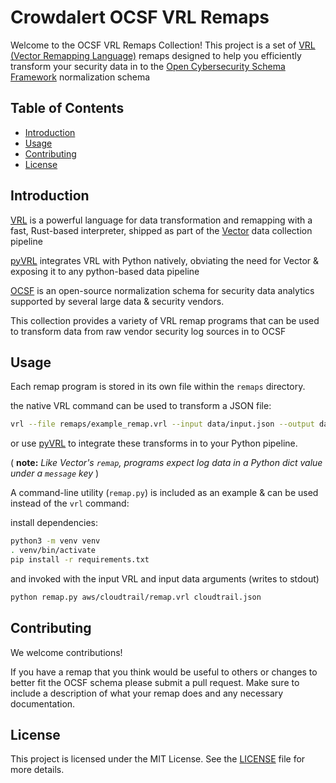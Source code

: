 # Crowdalert OCSF VRL Remaps

Welcome to the OCSF VRL Remaps Collection! This project is a set of [VRL (Vector Remapping Language)](https://vector.dev/docs/reference/vrl/) remaps designed to help you efficiently transform your security data in to the [Open Cybersecurity Schema Framework](https://ocsf.io) normalization schema 

## Table of Contents

- [Introduction](#introduction)
- [Usage](#usage)
- [Contributing](#contributing)
- [License](#license)

## Introduction

[VRL](https://vector.dev/docs/reference/vrl) is a powerful language for data transformation and remapping with a fast, Rust-based interpreter, shipped as part of the [Vector](https://vector.dev) data collection pipeline

[pyVRL](https://github.com/crowdalert/pyvrl) integrates VRL with Python natively, obviating the need for Vector & exposing it to any python-based data pipeline

[OCSF](https://ocsf.io) is an open-source normalization schema for security data analytics supported by several large data & security vendors.

This collection provides a variety of VRL remap programs that can be used to transform data from raw vendor security log sources in to OCSF

## Usage

Each remap program is stored in its own file within the `remaps` directory.

the native VRL command can be used to transform a JSON file:

```sh
vrl --file remaps/example_remap.vrl --input data/input.json --output data/output.json
```

or use [pyVRL](https://github.com/crowdalert/pyvrl) to integrate these transforms in to your Python pipeline.

( **note:** *Like Vector's `remap`, programs expect log data in a Python dict value under a `message` key* )

A command-line utility (`remap.py`) is included as an example & can be used instead of the `vrl` command:

install dependencies:
```sh
python3 -m venv venv
. venv/bin/activate
pip install -r requirements.txt
```

and invoked with the input VRL and input data arguments (writes to stdout)

```sh
python remap.py aws/cloudtrail/remap.vrl cloudtrail.json
```

## Contributing

We welcome contributions!

If you have a remap that you think would be useful to others or changes to better fit the OCSF schema please submit a pull request. Make sure to include a description of what your remap does and any necessary documentation.

## License

This project is licensed under the MIT License. See the [LICENSE](LICENSE) file for more details.
